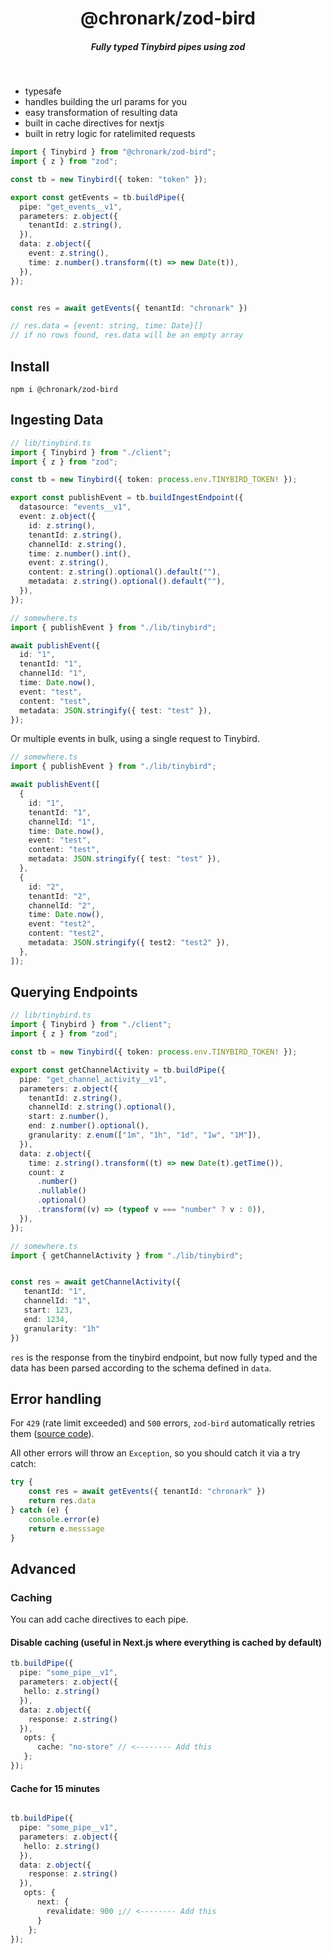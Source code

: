 <div align="center">
    <h1 align="center">@chronark/zod-bird</h1>
    <h5>Fully typed Tinybird pipes using zod</h5>
</div>

<br/>

- typesafe
- handles building the url params for you
- easy transformation of resulting data
- built in cache directives for nextjs
- built in retry logic for ratelimited requests


```ts
import { Tinybird } from "@chronark/zod-bird";
import { z } from "zod";

const tb = new Tinybird({ token: "token" });

export const getEvents = tb.buildPipe({
  pipe: "get_events__v1",
  parameters: z.object({
    tenantId: z.string(),
  }),
  data: z.object({
    event: z.string(),
    time: z.number().transform((t) => new Date(t)),
  }),
});


const res = await getEvents({ tenantId: "chronark" })

// res.data = {event: string, time: Date}[]
// if no rows found, res.data will be an empty array
```

## Install

```
npm i @chronark/zod-bird
```


## Ingesting Data

```ts
// lib/tinybird.ts
import { Tinybird } from "./client";
import { z } from "zod";

const tb = new Tinybird({ token: process.env.TINYBIRD_TOKEN! });

export const publishEvent = tb.buildIngestEndpoint({
  datasource: "events__v1",
  event: z.object({
    id: z.string(),
    tenantId: z.string(),
    channelId: z.string(),
    time: z.number().int(),
    event: z.string(),
    content: z.string().optional().default(""),
    metadata: z.string().optional().default(""),
  }),
});
```

```ts
// somewhere.ts
import { publishEvent } from "./lib/tinybird";

await publishEvent({
  id: "1",
  tenantId: "1",
  channelId: "1",
  time: Date.now(),
  event: "test",
  content: "test",
  metadata: JSON.stringify({ test: "test" }),
});
```

Or multiple events in bulk, using a single request to Tinybird.

```ts
// somewhere.ts
import { publishEvent } from "./lib/tinybird";

await publishEvent([
  {
    id: "1",
    tenantId: "1",
    channelId: "1",
    time: Date.now(),
    event: "test",
    content: "test",
    metadata: JSON.stringify({ test: "test" }),
  },
  {
    id: "2",
    tenantId: "2",
    channelId: "2",
    time: Date.now(),
    event: "test2",
    content: "test2",
    metadata: JSON.stringify({ test2: "test2" }),
  },
]);
```



## Querying Endpoints

```ts
// lib/tinybird.ts
import { Tinybird } from "./client";
import { z } from "zod";

const tb = new Tinybird({ token: process.env.TINYBIRD_TOKEN! });

export const getChannelActivity = tb.buildPipe({
  pipe: "get_channel_activity__v1",
  parameters: z.object({
    tenantId: z.string(),
    channelId: z.string().optional(),
    start: z.number(),
    end: z.number().optional(),
    granularity: z.enum(["1m", "1h", "1d", "1w", "1M"]),
  }),
  data: z.object({
    time: z.string().transform((t) => new Date(t).getTime()),
    count: z
      .number()
      .nullable()
      .optional()
      .transform((v) => (typeof v === "number" ? v : 0)),
  }),
});
```

```ts
// somewhere.ts
import { getChannelActivity } from "./lib/tinybird";


const res = await getChannelActivity({
   tenantId: "1",
   channelId: "1",
   start: 123,
   end: 1234,
   granularity: "1h"
})

```
`res` is the response from the tinybird endpoint, but now fully typed and the data has been parsed according to the schema defined in `data`.

## Error handling

For `429` (rate limit exceeded) and `500` errors, `zod-bird` automatically retries them ([source code](https://github.com/chronark/zod-bird/blob/52944e5aebcfb547f9ccaf1e3fca03b158953e8f/src/client.ts#L45-L60)).

All other errors will throw an `Exception`, so you should catch it via a try catch:

```typescript
try {
    const res = await getEvents({ tenantId: "chronark" })
    return res.data
} catch (e) {
    console.error(e)
    return e.messsage
}
```

## Advanced

### Caching

You can add cache directives to each pipe.


#### Disable caching (useful in Next.js where everything is cached by default)

```ts
tb.buildPipe({
  pipe: "some_pipe__v1",
  parameters: z.object({
   hello: z.string()
  }),
  data: z.object({
    response: z.string()
  }),
   opts: {
      cache: "no-store" // <-------- Add this
   };
});

```

#### Cache for 15 minutes

```ts

tb.buildPipe({
  pipe: "some_pipe__v1",
  parameters: z.object({
   hello: z.string()
  }),
  data: z.object({
    response: z.string()
  }),
   opts: {
      next: {
        revalidate: 900 ;// <-------- Add this
      }
    };
});

